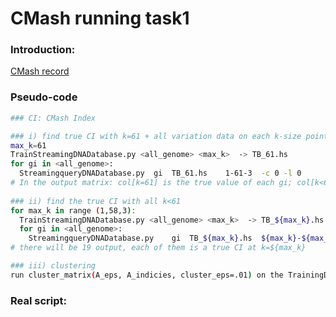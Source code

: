 # CMash running task1

### Introduction: 

[CMash record](https://github.com/ShaopengLiu1/PSU_Bioinformatics/blob/master/r3_Koslicki_group/CMash_record.md)



### Pseudo-code

```bash
### CI: CMash Index

### i) find true CI with k=61 + all variation data on each k-size point
max_k=61
TrainStreamingDNADatabase.py <all_genome> <max_k>  -> TB_61.hs
for gi in <all_genome>:
  StreamingqueryDNADatabase.py	gi	TB_61.hs	1-61-3	-c 0 -l 0 
# In the output matrix: col[k=61] is the true value of each gi; col[k<61] is the variation due to truncation
  
### ii) find the true CI with all k<61
for max_k in range (1,58,3):
  TrainStreamingDNADatabase.py <all_genome> <max_k>  -> TB_${max_k}.hs
  for gi in <all_genome>:
    StreamingqueryDNADatabase.py	gi	TB_${max_k}.hs	${max_k}-${max_k}-1	-c 0 -l 0 
# there will be 19 output, each of them is a true CI at k=${max_k}

### iii) clustering
run cluster_matrix(A_eps, A_indicies, cluster_eps=.01) on the TrainingDatabase_{n}_k_60.h5
```



### Real script:



